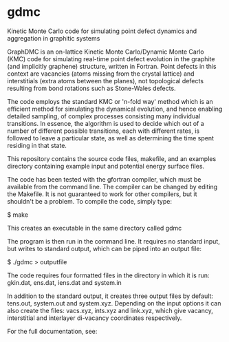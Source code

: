 # gdmc
Kinetic Monte Carlo code for simulating point defect dynamics and aggregation in graphitic systems

GraphDMC is an on-lattice Kinetic Monte Carlo/Dynamic Monte Carlo (KMC) code for simulating real-time point defect evolution in the graphite (and implicitly graphene) structure, written in Fortran. Point defects in this context are vacancies (atoms missing from the crystal lattice) and interstitials (extra atoms between the planes), not topological defects resulting from bond rotations such as Stone-Wales defects. 

The code employs the standard KMC or 'n-fold way' method which is an efficient method for simulating the dynamical evolution, and hence enabling detailed sampling, of complex processes consisting many individual transitions. In essence, the algorithm is used to decide which out of a number of different possible transitions, each with different rates, is followed to leave a particular state, as well as determining the time spent residing in that state. 

This repository contains the source code files, makefile, and an examples directory containing example input and potential energy surface files. 

The code has been tested with the gfortran compiler, which must be available from the command line. The compiler can be changed by editing the Makefile. It is not guaranteed to work for other compilers, but it shouldn't be a problem.  To compile the code, simply type:

$ make

This creates an executable in the same directory called gdmc 

The program is then run in the command line. It requires no standard input, but writes to standard output, which can be piped into an output file:

$ ./gdmc > outputfile

The code requires four formatted files in the directory in which it is run: gkin.dat, ens.dat, iens.dat and system.in

In addition to the standard output, it creates three output files by default: tens.out, system.out and system.xyz. Depending on the input options it can also create the files: vacs.xyz, ints.xyz and link.xyz, which give vacancy, interstitial and interlayer di-vacancy coordinates respectively. 

For the full documentation, see: 
